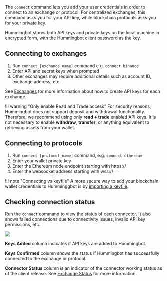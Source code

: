 The `connect` command lets you add your user credentials in order to connect to an exchange or protocol. For centralized exchanges, this command asks you for your API key, while blockchain protocols asks you for your private key.

Hummingbot stores both API keys and private keys on the local machine in encrypted form, with the Hummingbot client password as the key.

## Connecting to exchanges

1. Run `connect [exchange_name]` command e.g. `connect binance`
1. Enter API and secret keys when prompted
1. Other exchanges may require additional details such as account ID, exchange address, etc.

See [Exchanges](/exchanges) for more information about how to create API keys for each exchange.

!!! warning "Only enable Read and Trade access"
    For security reasons, Hummingbot does not support deposit and withdrawal functionality. Therefore, we recommend using only **read + trade** enabled API keys. It is not necessary to enable **withdraw**, **transfer**, or anything equivalent to retrieving assets from your wallet.

## Connecting to protocols

1. Run `connect [protocol_name]` command, e.g. `connect ethereum`
1. Enter your wallet private key
1. Enter the Ethereum node endpoint starting with https://
1. Enter the websocket address starting with wss://

!!! note "Connecting vs keyfile"
    A more secure way to add your blockchain wallet credentials to Humminggbot is by [importing a keyfile](https://hummingbot.org/gateway/#i-exchange-info).

## Checking connection status

Run the `connect` command to view the status of each connector. It also shows failed connections due to connectivity issues, invalid API key permissions, etc.

![](/assets/img/connection-status.png)

**Keys Added** column indicates if API keys are added to Hummingbot.

**Keys Confirmed** column shows the status if Hummingbot has successfully connected to the exchange or protocol.

**Connector Status** column is an indicator of the connector working status as of the client release. See [Exchange Status](/exchanges/#status) for more information.
